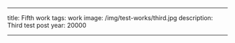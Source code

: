 ---

title: Fifth work
tags: work
image: /img/test-works/third.jpg
description: Third test post
year: 20000

---